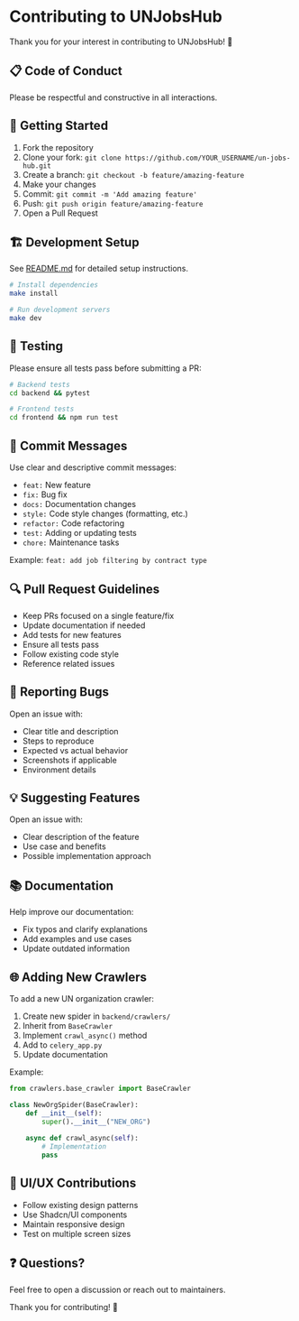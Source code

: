 # Contributing to UNJobsHub

Thank you for your interest in contributing to UNJobsHub! 🎉

## 📋 Code of Conduct

Please be respectful and constructive in all interactions.

## 🚀 Getting Started

1. Fork the repository
2. Clone your fork: `git clone https://github.com/YOUR_USERNAME/un-jobs-hub.git`
3. Create a branch: `git checkout -b feature/amazing-feature`
4. Make your changes
5. Commit: `git commit -m 'Add amazing feature'`
6. Push: `git push origin feature/amazing-feature`
7. Open a Pull Request

## 🏗️ Development Setup

See [README.md](README.md#-quick-start) for detailed setup instructions.

```bash
# Install dependencies
make install

# Run development servers
make dev
```

## 🧪 Testing

Please ensure all tests pass before submitting a PR:

```bash
# Backend tests
cd backend && pytest

# Frontend tests
cd frontend && npm run test
```

## 📝 Commit Messages

Use clear and descriptive commit messages:

- `feat:` New feature
- `fix:` Bug fix
- `docs:` Documentation changes
- `style:` Code style changes (formatting, etc.)
- `refactor:` Code refactoring
- `test:` Adding or updating tests
- `chore:` Maintenance tasks

Example: `feat: add job filtering by contract type`

## 🔍 Pull Request Guidelines

- Keep PRs focused on a single feature/fix
- Update documentation if needed
- Add tests for new features
- Ensure all tests pass
- Follow existing code style
- Reference related issues

## 🐛 Reporting Bugs

Open an issue with:
- Clear title and description
- Steps to reproduce
- Expected vs actual behavior
- Screenshots if applicable
- Environment details

## 💡 Suggesting Features

Open an issue with:
- Clear description of the feature
- Use case and benefits
- Possible implementation approach

## 📚 Documentation

Help improve our documentation:
- Fix typos and clarify explanations
- Add examples and use cases
- Update outdated information

## 🌐 Adding New Crawlers

To add a new UN organization crawler:

1. Create new spider in `backend/crawlers/`
2. Inherit from `BaseCrawler`
3. Implement `crawl_async()` method
4. Add to `celery_app.py`
5. Update documentation

Example:
```python
from crawlers.base_crawler import BaseCrawler

class NewOrgSpider(BaseCrawler):
    def __init__(self):
        super().__init__("NEW_ORG")
        
    async def crawl_async(self):
        # Implementation
        pass
```

## 🎨 UI/UX Contributions

- Follow existing design patterns
- Use Shadcn/UI components
- Maintain responsive design
- Test on multiple screen sizes

## ❓ Questions?

Feel free to open a discussion or reach out to maintainers.

Thank you for contributing! 🙏



